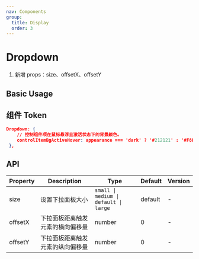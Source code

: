 ```yaml
---
nav: Components
group:
  title: Display
  order: 3
---
```


# Dropdown

1. 新增 props：size、offsetX、offsetY

## Basic Usage

<code src="./demos/basic.tsx"></code>

## 组件 Token

```json
Dropdown: {
    // 控制组件项在鼠标悬浮且激活状态下的背景颜色。
    controlItemBgActiveHover: appearance === 'dark' ? '#212121' : '#F8F8F8'
 },
```

## API

| Property | Description | Type | Default | Version |
| --- | --- | --- | --- | --- |
| size | 设置下拉面板大小 | `small \| medium \| default \| large` | default | - |
| offsetX | 下拉面板距离触发元素的横向偏移量 | number | 0 | - |
| offsetY | 下拉面板距离触发元素的纵向偏移量 | number | 0 | - |
